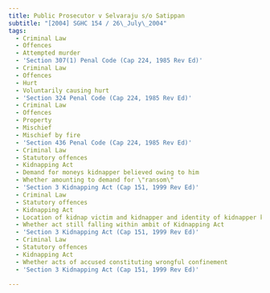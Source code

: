 ```yaml
---
title: Public Prosecutor v Selvaraju s/o Satippan
subtitle: "[2004] SGHC 154 / 26\_July\_2004"
tags:
  - Criminal Law
  - Offences
  - Attempted murder
  - 'Section 307(1) Penal Code (Cap 224, 1985 Rev Ed)'
  - Criminal Law
  - Offences
  - Hurt
  - Voluntarily causing hurt
  - 'Section 324 Penal Code (Cap 224, 1985 Rev Ed)'
  - Criminal Law
  - Offences
  - Property
  - Mischief
  - Mischief by fire
  - 'Section 436 Penal Code (Cap 224, 1985 Rev Ed)'
  - Criminal Law
  - Statutory offences
  - Kidnapping Act
  - Demand for moneys kidnapper believed owing to him
  - Whether amounting to demand for \"ransom\"
  - 'Section 3 Kidnapping Act (Cap 151, 1999 Rev Ed)'
  - Criminal Law
  - Statutory offences
  - Kidnapping Act
  - Location of kidnap victim and kidnapper and identity of kidnapper known
  - Whether act still falling within ambit of Kidnapping Act
  - 'Section 3 Kidnapping Act (Cap 151, 1999 Rev Ed)'
  - Criminal Law
  - Statutory offences
  - Kidnapping Act
  - Whether acts of accused constituting wrongful confinement
  - 'Section 3 Kidnapping Act (Cap 151, 1999 Rev Ed)'

---
```


